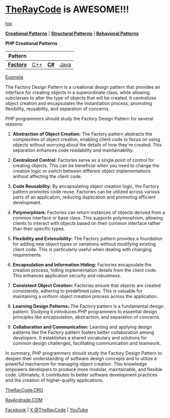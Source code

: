 # [TheRayCode](../../../README.md) is AWESOME!!!

[top](../README.md)

**[Creational Patterns](../README.md)** | **[Structural Patterns](../../Structural/README.md)** | **[Behavioral Patterns](../../Behavioral/README.md)**

**PHP Creational Patterns**

|Pattern|   |   |   |
|---|---|---|---|
| [**Factory**](README.md) | [C++](../../../CPP/Creational/Factory/README.md) | [**C#**](../../../Csharp/Creational/Factory/README.md) | [Java](../../../Java/Creational/Factory/README.md) |

[Example](Example/README.md)

The Factory Design Pattern is a creational design pattern that provides an interface for creating objects in a superordinate class, while allowing subclasses to alter the type of objects that will be created. It centralizes object creation and encapsulates the instantiation process, promoting flexibility, reusability, and separation of concerns.

PHP programmers should study the Factory Design Pattern for several reasons:

1. **Abstraction of Object Creation:** The Factory pattern abstracts the complexities of object creation, enabling client code to focus on using objects without worrying about the details of how they're created. This separation enhances code readability and maintainability.

2. **Centralized Control:** Factories serve as a single point of control for creating objects. This can be beneficial when you need to change the creation logic or switch between different object implementations without affecting the client code.

3. **Code Reusability:** By encapsulating object creation logic, the Factory pattern promotes code reuse. Factories can be utilized across various parts of an application, reducing duplication and promoting efficient development.

4. **Polymorphism:** Factories can return instances of objects derived from a common interface or base class. This supports polymorphism, allowing clients to interact with objects based on their common interface rather than their specific types.

5. **Flexibility and Extensibility:** The Factory pattern provides a foundation for adding new object types or variations without modifying existing client code. This is particularly useful when dealing with changing requirements.

6. **Encapsulation and Information Hiding:** Factories encapsulate the creation process, hiding implementation details from the client code. This enhances application security and robustness.

7. **Consistent Object Creation:** Factories ensure that objects are created consistently, adhering to predefined rules. This is valuable for maintaining a uniform object creation process across the application.

8. **Learning Design Patterns:** The Factory pattern is a fundamental design pattern. Studying it introduces PHP programmers to essential design principles like encapsulation, abstraction, and separation of concerns.

9. **Collaboration and Communication:** Learning and applying design patterns like the Factory pattern fosters better collaboration among developers. It establishes a shared vocabulary and solutions for common design challenges, facilitating communication and teamwork.

In summary, PHP programmers should study the Factory Design Pattern to deepen their understanding of software design concepts and to utilize a powerful mechanism for managing object creation. This knowledge empowers developers to produce more modular, maintainable, and flexible code. Ultimately, it contributes to better software development practices and the creation of higher-quality applications.

[TheRayCode.ORG](https://www.TheRayCode.org)

[RayAndrade.COM](https://www.RayAndrade.com)

[Facebook](https://www.facebook.com/TheRayCode/) | [X @TheRayCode](https://www.x.com/TheRayCode/) | [YouTube](https://www.youtube.com/TheRayCode/)

